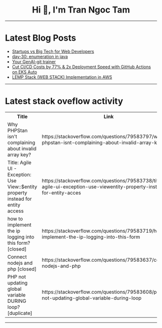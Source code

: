 <h1 align="center">Hi 👋, I'm Tran Ngoc Tam</h1>

---

# Latest Blog Posts 
<!-- BLOG-POST-LIST:START -->
- [Startups vs Big Tech for Web Developers](https://dev.to/mikehtmlallthethings/startups-vs-big-tech-for-web-developers-3bf4)
- [day-30: enumeration in java](https://dev.to/e00049/day-30-enumeration-in-java-mbe)
- [Your GenAI-git trainer](https://dev.to/lucailvec/your-genai-git-trainer-17h)
- [Cut CI/CD Costs by 77% &amp; 2x Deployment Speed with GitHub Actions on EKS Auto](https://dev.to/aws-builders/cut-cicd-costs-by-77-2x-deployment-speed-with-github-actions-on-eks-auto-2ob2)
- [LEMP Stack &lpar;WEB STACK&rpar; Implementation in AWS](https://dev.to/uwadon1/lemp-stack-web-stack-implementation-in-aws-jmo)
<!-- BLOG-POST-LIST:END -->

---

# Latest stack oveflow activity
<table>
  <tr><th>Title</th><th>Link</th></tr>
  <!-- STACKOVERFLOW:START --><tr><td>Why PHPStan isn&#39;t complaining about invalid array key?</td><td>https://stackoverflow.com/questions/79583797/why-phpstan-isnt-complaining-about-invalid-array-key</td></tr><tr><td>Title: Agile UI - Exception: Use View::$entity property instead for entity access</td><td>https://stackoverflow.com/questions/79583738/title-agile-ui-exception-use-viewentity-property-instead-for-entity-acces</td></tr><tr><td>how to implement the ip logging into this form? [closed]</td><td>https://stackoverflow.com/questions/79583719/how-to-implement-the-ip-logging-into-this-form</td></tr><tr><td>Connect nodejs and php [closed]</td><td>https://stackoverflow.com/questions/79583637/connect-nodejs-and-php</td></tr><tr><td>PHP not updating global variable DURING loop? [duplicate]</td><td>https://stackoverflow.com/questions/79583608/php-not-updating-global-variable-during-loop</td></tr><!-- STACKOVERFLOW:END -->
</table>

---


